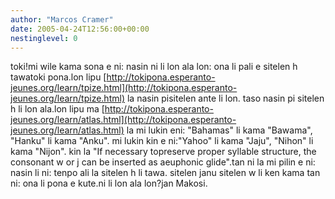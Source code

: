 ```yaml
---
author: "Marcos Cramer"
date: 2005-04-24T12:56:00+00:00
nestinglevel: 0
---
```

toki!mi wile kama sona e ni: nasin ni li lon ala lon: ona li pali e sitelen h tawatoki pona.lon lipu [http://tokipona.esperanto-jeunes.org/learn/tpize.html](http://tokipona.esperanto-jeunes.org/learn/tpize.html) la nasin pisitelen ante li lon. taso nasin pi sitelen h li lon ala.lon lipu ma [http://tokipona.esperanto-jeunes.org/learn/atlas.html](http://tokipona.esperanto-jeunes.org/learn/atlas.html) la mi lukin eni: "Bahamas" li kama "Bawama", "Hanku" li kama "Anku". mi lukin kin e ni:"Yahoo" li kama "Jaju", "Nihon" li kama "Nijon". kin la "If necessary topreserve proper syllable structure, the consonant w or j can be inserted as aeuphonic glide".tan ni la mi pilin e ni: nasin li ni: tenpo ali la sitelen h li tawa. sitelen janu sitelen w li ken kama tan ni: ona li pona e kute.ni li lon ala lon?jan Makosi.